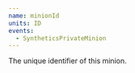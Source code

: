 ```yaml
---
name: minionId
units: ID
events:
  - SyntheticsPrivateMinion
---
```


The unique identifier of this minion.